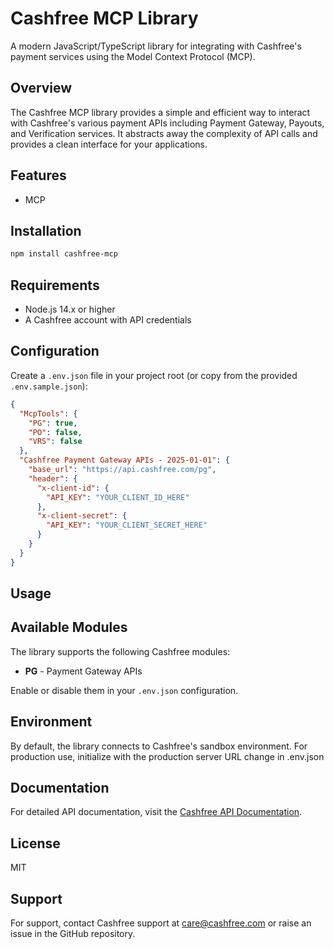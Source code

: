 # Cashfree MCP Library

A modern JavaScript/TypeScript library for integrating with Cashfree's payment services using the Model Context Protocol (MCP).

## Overview

The Cashfree MCP library provides a simple and efficient way to interact with Cashfree's various payment APIs including Payment Gateway, Payouts, and Verification services. It abstracts away the complexity of API calls and provides a clean interface for your applications.

## Features

- MCP 

## Installation

```bash
npm install cashfree-mcp
```

## Requirements

- Node.js 14.x or higher
- A Cashfree account with API credentials

## Configuration

Create a `.env.json` file in your project root (or copy from the provided `.env.sample.json`):

```json
{
  "McpTools": {
    "PG": true,
    "PO": false,
    "VRS": false
  },
  "Cashfree Payment Gateway APIs - 2025-01-01": {
    "base_url": "https://api.cashfree.com/pg",
    "header": {
      "x-client-id": {
        "API_KEY": "YOUR_CLIENT_ID_HERE"
      },
      "x-client-secret": {
        "API_KEY": "YOUR_CLIENT_SECRET_HERE"
      }
    }
  }
}
```

## Usage



## Available Modules

The library supports the following Cashfree modules:

- **PG** - Payment Gateway APIs

Enable or disable them in your `.env.json` configuration.

## Environment

By default, the library connects to Cashfree's sandbox environment. For production use, initialize with the production server URL change in .env.json


## Documentation

For detailed API documentation, visit the [Cashfree API Documentation](https://docs.cashfree.com/reference/).

## License

MIT

## Support

For support, contact Cashfree support at care@cashfree.com or raise an issue in the GitHub repository.